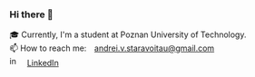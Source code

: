 ### Hi there 👋

<!--
**andreistaravoitau/andreistaravoitau** is a ✨ _special_ ✨ repository because its `README.md` (this file) appears on your GitHub profile.

Here are some ideas to get you started:

- 🔭 I’m currently working on ...
- 🌱 I’m currently learning ...
- 👯 I’m looking to collaborate on ...
- 🤔 I’m looking for help with ...
- 💬 Ask me about ...
- 📫 How to reach me: ...
- 😄 Pronouns: ...
- ⚡ Fun fact: ...
-->
<style>
  a {padding:10px}  
</style>
  
  


🎓 Currently, I'm a student at Poznan University of Technology.
<br>
📫 How to reach me: andrei.v.staravoitau@gmail.com
<br>
<img src ="https://user-images.githubusercontent.com/115485108/229748892-a5f504fc-cd46-4eca-aa4d-dd633536451d.svg" alt = "in" width=17px>
<a href="https://www.linkedin.com/in/andrei-v-staravoitau/">LinkedIn</a>

